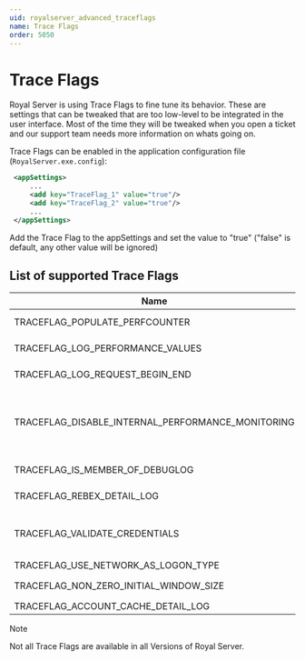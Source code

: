 ```yaml
---
uid: royalserver_advanced_traceflags
name: Trace Flags
order: 5050
---
```


# Trace Flags

Royal Server is using Trace Flags to fine tune its behavior. These are settings that can be tweaked that are too low-level to be integrated in the user interface. Most of the time they will be tweaked when you open a ticket and our support team needs more information on whats going on.

Trace Flags can be enabled in the application configuration file (`RoyalServer.exe.config`):

```xml
 <appSettings>
     ...
     <add key="TraceFlag_1" value="true"/>
     <add key="TraceFlag_2" value="true"/>
     ...
 </appSettings>
```

Add the Trace Flag to the appSettings and set the value to "true" ("false" is default, any other value will be ignored)

## List of supported Trace Flags

| Name                                              | Description                                                                                                                                                       |
| ------------------------------------------------- | ----------------------------------------------------------------------------------------------------------------------------------------------------------------- |
| TRACEFLAG_POPULATE_PERFCOUNTER                    | Populate Royal Server Performance Counters                                                                                                                        |
| TRACEFLAG_LOG_PERFORMANCE_VALUES                  | Log Royal Server Performance Values                                                                                                                               |
| TRACEFLAG_LOG_REQUEST_BEGIN_END                   | Log start- and end-time for each request                                                                                                                          |
| TRACEFLAG_DISABLE_INTERNAL_PERFORMANCE_MONITORING | Disable Royal Server monitoring its own performance (Note: graphs on the Health won't work and the `TRACEFLAG_LOG_PERFORMANCE_VALUES` won't have accurate numbers |
| TRACEFLAG_IS_MEMBER_OF_DEBUGLOG                   | Enables detailed log information for group membership resolutions                                                                                                 |
| TRACEFLAG_REBEX_DETAIL_LOG                        | Enables detailed log information for Secure Gateway connections                                                                                                   |
| TRACEFLAG_VALIDATE_CREDENTIALS                    | Uses a different way to authenticate Windows users ValidateCredentials() instead of Logon()                                                                       |
| TRACEFLAG_USE_NETWORK_AS_LOGON_TYPE               | Use Network as Logon Type                                                                                                                                         |
| TRACEFLAG_NON_ZERO_INITIAL_WINDOW_SIZE            | Secure Gateway (SSH) setting necessary in some environments                                                                                                       |
| TRACEFLAG_ACCOUNT_CACHE_DETAIL_LOG                | Detailed account cache logging                                                                                                                                    |

> [!NOTE]  
> Not all Trace Flags are available in all Versions of Royal Server.
